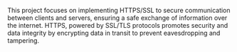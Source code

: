 This project focuses on implementing HTTPS/SSL to secure communication between clients and servers, ensuring a safe exchange of information over the internet.
HTTPS, powered by SSL/TLS protocols promotes security and data integrity by encrypting data in transit to prevent eavesdropping and tampering.
